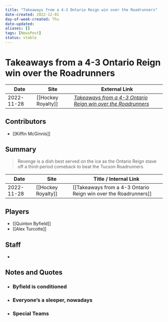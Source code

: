 ```yaml
---
title: "Takeaways from a 4-3 Ontario Reign win over the Roadrunners"
date-created: 2022-12-01
day-of-week-created: Thu
date-updated: 
aliases: []
tags: [NewsPost]
status: stable
---
```


# Takeaways from a 4-3 Ontario Reign win over the Roadrunners

| Date       | Site               | External Link                                                                                                                                                      |
| ---------- | ------------------ | ------------------------------------------------------------------------------------------------------------------------------------------------------------------ |
| 2022-11-28 | [[Hockey Royalty]] | [*Takeaways from a 4-3 Ontario Reign win over the Roadrunners*](https://hockeyroyalty.com/2022/11/28/takeaways-from-a-3-1-ontario-reign-win-over-the-roadrunners/) |

## Contributors
- [[Kiffin McGinnis]]

## Summary
> Revenge is a dish best served on the ice as the Ontario Reign stave off a third-period comeback to beat the Tucson Roadrunners

| Date | Site | Title / Internal Link | 
| ---- | ---- | --------------------- |
| 2022-11-28 | [[Hockey Royalty]]                | [[Takeaways from a 4-3 Ontario Reign win over the Roadrunners]]                                                                                                                                                                                                                                                                |

## Players
- [[Quinton Byfield]]
- [[Alex Turcotte]]

## Staff
- 

## Notes and Quotes
- ### Byfield is conditioned
- ### Everyone’s a sleeper, nowadays
- ### Special Teams
 

